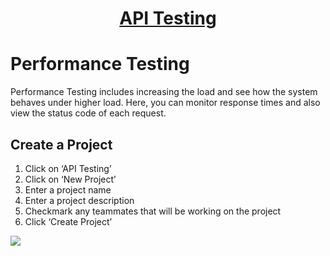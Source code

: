 <h1 style="text-align: center; text-decoration:underline; font-weight: bold;">API Testing</h1>

# Performance Testing
Performance Testing includes increasing the load and see how the system behaves under higher load. Here, you can monitor response times and also view the status code of each request.

## Create a Project <!-- {docsify-ignore} --> 
1. Click on ‘API Testing’
1. Click on ‘New Project’
1. Enter a project name
1. Enter a project description 
1. Checkmark any teammates that will be working on the project
1. Click ‘Create Project’ 

![](../../../_media/_apiImgs/Aspose.Words.1a0bb08a-a30f-4674-a26b-60d476b195cd.051.png)
